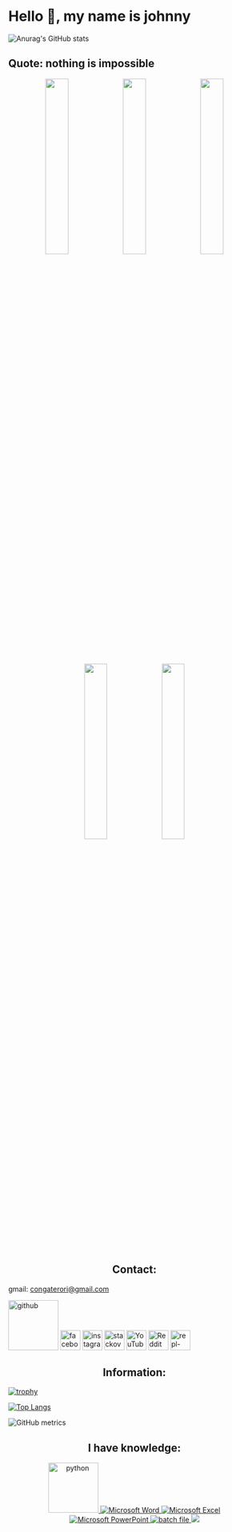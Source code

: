 # Hello 👋, my name is johnny

![Anurag's GitHub stats](https://github-readme-stats.vercel.app/api?username=congaterori&show_icons=true&theme=radical)

## Quote: nothing is impossible

<p align="center">
  <img src="https://i.imgur.com/RZY6YUH.png" width=30%>
  <img src="https://i.imgur.com/1T6A424.png" width=30%>
  <img src="https://i.imgur.com/O4njbq4.png" width=30%>
  <img src="https://i.imgur.com/MbrDhNE.png" width=30%>
  <img src="https://i.imgur.com/IS9k1my.png" width=30%>
</p>

<!--
[<img src='https://cdn.jsdelivr.net/npm/simple-icons@3.0.1/icons/github.svg' alt='github' height='40'>](https://github.com/congaterori)
//-->

<div align="center">
  <h2>Contact:</h2>
</div>

gmail: congaterori@gmail.com

[<img src='https://i.giphy.com/media/KzJkzjggfGN5Py6nkT/200.webp' alt='github' height='100'>](https://github.com/congaterori)
[<img src='https://cdn.jsdelivr.net/npm/simple-icons@3.0.1/icons/facebook.svg' alt='facebook' height='40'>](https://www.facebook.com/Science.Khuong)
[<img src='https://cdn.jsdelivr.net/npm/simple-icons@3.0.1/icons/instagram.svg' alt='instagram' height='40'>](https://www.instagram.com/johnny20061234/)
[<img src='https://cdn.jsdelivr.net/npm/simple-icons@3.0.1/icons/stackoverflow.svg' alt='stackoverflow' height='40'>](https://stackoverflow.com/users/12994597)
[<img src='https://cdn.jsdelivr.net/npm/simple-icons@3.0.1/icons/youtube.svg' alt='YouTube' height='40'>](https://www.youtube.com/channel/UCUErM4CWNcjufGuUJJ5oecA)
[<img src='https://cdn.jsdelivr.net/npm/simple-icons@3.0.1/icons/reddit.svg' alt='Reddit' height='40'>](https://www.reddit.com/user/johnny20061234)
[<img src='https://cdn.jsdelivr.net/npm/simple-icons@3.0.1/icons/repl-dot-it.svg' alt='repl-dot-it' height='40'>](https://replit.com/@johnnyjumper)  

<div align="center">
  <h2>Information:</h2>
</div>

  [![trophy](https://github-profile-trophy.vercel.app/?username=congaterori)](https://github.com/ryo-ma/github-profile-trophy)

  [![Top Langs](https://github-readme-stats.vercel.app/api/top-langs/?username=congaterori&layout=compact)](https://github.com/anuraghazra/github-readme-stats)

  ![GitHub metrics](https://metrics.lecoq.io/congaterori)
<div align="center">
  <h2>I have knowledge:</h2>
  <a href="https://github.com/topics/python" class="main">
  <!--<img alt="Python" src="https://img.shields.io/badge/Python-3776AB?style=for-the-badge&logo=python&logoColor=white" />-->
  <img alt="python" src="https://i.giphy.com/media/LMt9638dO8dftAjtco/200.webp" width="100">
  </a>
  <a href="https://en.wikipedia.org/wiki/Doc_(computing)" class="main">
  <img alt="Microsoft Word" src="https://img.shields.io/badge/Microsoft_Word-2B579A?style=for-the-badge&logo=microsoft-word&logoColor=white" />
  </a>
  <a href="https://en.wikipedia.org/wiki/Microsoft_Excel" class="main">
  <img alt="Microsoft Excel" src="https://img.shields.io/badge/Microsoft_Excel-217346?style=for-the-badge&logo=microsoft-excel&logoColor=white" />
  </a>
  <a href="https://en.wikipedia.org/wiki/Microsoft_PowerPoint" class="main">
  <img alt="Microsoft PowerPoint" src="https://img.shields.io/badge/Microsoft_PowerPoint-B7472A?style=for-the-badge&logo=microsoft-powerpoint&logoColor=white" />
  </a>
  <a href="https://github.com/search?l=Batchfile&q=batch+file&type=Repositories" class="main">
    <img alt="batch file" src="https://img.shields.io/badge/Batch file-121011?style=for-the-badge&logo=Windows-Terminal&logoColor=white" />
  </a>
  <a href="https://en.wikipedia.org/wiki/Adobe_Photoshop" class="main">
    <img src="https://img.shields.io/badge/adobe%20photoshop%20-%2331A8FF.svg?&style=for-the-badge&logo=adobe%20photoshop&logoColor=white"/>
  </a>
</div>
